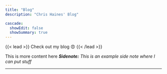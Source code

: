 ```yaml
---
title: "Blog"
description: "Chris Haines' Blog"

cascade:
  showEdit: false
  showSummary: true
---
```


{{< lead >}}
Check out my blog :heart_eyes:
{{< /lead >}}

This is more content here
_**Sidenote:** This is an example side note where I can put stuff_

---
